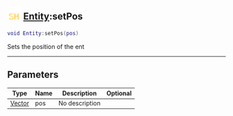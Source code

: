 ## <img src="../../.gitbook/assets/shared.png" width="32" height="32" /> [Entity](../entity/README.md):setPos

```lua
void Entity:setPos(pos)
```

Sets the position of the ent<br>

-----------------
## Parameters

| Type   | Name | Description | Optional |
| ------ | ---- | ----------- | -------: |
| [Vector](../vector/README.md) | pos | No description |  |
